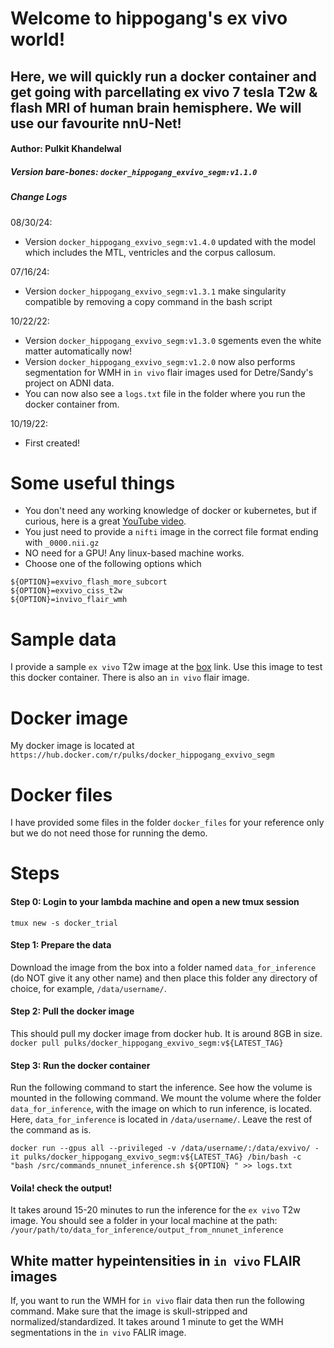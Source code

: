 # Welcome to hippogang's ex vivo world!
## Here, we will quickly run a docker container and get going with parcellating ex vivo 7 tesla T2w & flash MRI of human brain hemisphere. We will use our favourite nnU-Net!

#### Author: Pulkit Khandelwal
##### Version bare-bones: `docker_hippogang_exvivo_segm:v1.1.0`

##### Change Logs
08/30/24:
- Version `docker_hippogang_exvivo_segm:v1.4.0` updated with the model which includes the MTL, ventricles and the corpus callosum.

07/16/24:
- Version `docker_hippogang_exvivo_segm:v1.3.1` make singularity compatible by removing a copy command in the bash script

10/22/22:
- Version `docker_hippogang_exvivo_segm:v1.3.0` sgements even the white matter automatically now!
- Version `docker_hippogang_exvivo_segm:v1.2.0` now also performs segmentation for WMH in `in vivo` flair images used for Detre/Sandy's project on ADNI data.
- You can now also see a `logs.txt` file in the folder where you run the docker container from.

10/19/22:
- First created!

# Some useful things
- You don't need any working knowledge of docker or kubernetes, but if curious, here is a great [YouTube video](https://youtu.be/3c-iBn73dDE).
- You just need to provide a `nifti` image in the correct file format ending with `_0000.nii.gz`
- NO need for a GPU! Any linux-based machine works.
- Choose one of the following options which 
```${OPTION}=exvivo_t2w
${OPTION}=exvivo_flash_more_subcort
${OPTION}=exvivo_ciss_t2w
${OPTION}=invivo_flair_wmh
```



# Sample data
I provide a sample `ex vivo` T2w image at the [box](https://upenn.box.com/s/q24zo6enivytnerko2ovt5kfzqq141ec) link. Use this image to test this docker container. There is also an `in vivo` flair image.

# Docker image
My docker image is located at `https://hub.docker.com/r/pulks/docker_hippogang_exvivo_segm`

# Docker files
I have provided some files in the folder `docker_files` for your reference only but we do not need those for running the demo.

# Steps
#### Step 0: Login to your lambda machine and open a new tmux session
`tmux new -s docker_trial`

#### Step 1: Prepare the data
Download the image from the box into a folder named `data_for_inference` (do NOT give it any other name) and then place this folder any directory of choice, for example, `/data/username/`.

#### Step 2: Pull the docker image
This should pull my docker image from docker hub. It is around 8GB in size.
`docker pull pulks/docker_hippogang_exvivo_segm:v${LATEST_TAG}`

#### Step 3: Run the docker container
Run the following command to start the inference. See how the volume is mounted in the following command. We mount the volume where the folder `data_for_inference`, with the image on which to run inference, is located. Here, `data_for_inference` is located in `/data/username/`. Leave the rest of the command as is.

`docker run --gpus all --privileged -v /data/username/:/data/exvivo/ -it pulks/docker_hippogang_exvivo_segm:v${LATEST_TAG} /bin/bash -c "bash /src/commands_nnunet_inference.sh ${OPTION} " >> logs.txt`

#### Voila! check the output!
It takes around 15-20 minutes to run the inference for the `ex vivo` T2w image. You should see a folder in your local machine at the path:
`/your/path/to/data_for_inference/output_from_nnunet_inference`

## White matter hypeintensities in `in vivo` FLAIR images
If, you want to run the WMH for `in vivo` flair data then run the following command. Make sure that the image is skull-stripped and normalized/standardized.
It takes around 1 minute to get the WMH segmentations in the `in vivo` FALIR image.
